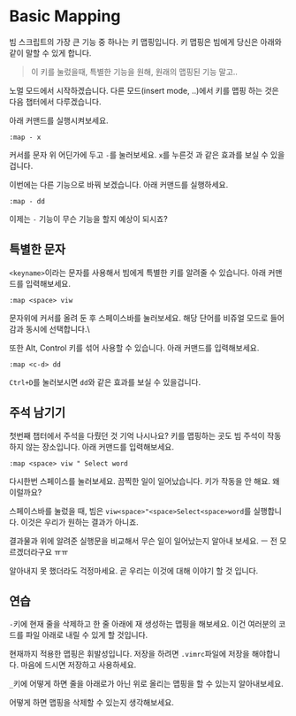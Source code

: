 # Basic Mapping

빔 스크립트의 가장 큰 기능 중 하나는 키 맵핑입니다. 키 맵핑은 빔에게 당신은 아래와 같이 말할 수 있게 합니다.

> 이 키를 눌렀을때, 특별한 기능을 원해, 원래의 맵핑된 기능 말고..

노멀 모드에서 시작하겠습니다. 다른 모드(insert mode, ..)에서 키를 맵핑 하는 것은 다음 챕터에서 다루겠습니다.

아래 커맨드를 실행시켜보세요.

    :map - x

커서를 문자 위 어딘가에 두고 `-`를 눌러보세요. `x`를 누른것 과 같은 효과를 보실 수 있을 겁니다.

이번에는 다른 기능으로 바꿔 보겠습니다. 아래 커맨드를 실행하세요.

    :map - dd

이제는 `-` 기능이 무슨 기능을 할지 예상이 되시죠?

## 특별한 문자

`<keyname>`이라는 문자를 사용해서 빔에게 특별한 키를 알려줄 수 있습니다. 아래 커맨드를 입력해보세요.

    :map <space> viw

문자위에 커서를 올려 둔 후 스페이스바를 눌러보세요. 해당 단어를 비쥬얼 모드로 들어감과 동시에 선택합니다.\

또한 Alt, Control 키를 섞어 사용할 수 있습니다. 아래 커맨드를 입력해보세요.

    :map <c-d> dd

`Ctrl+D`를 눌러보시면 `dd`와 같은 효과를 보실 수 있을겁니다.

## 주석 남기기

첫번째 챕터에서 주석을 다뤘던 것 기억 나시나요? 키를 맵핑하는 곳도 빔 주석이 작동하지 않는 장소입니다. 아래 커맨드를 입력해보세요.

    :map <space> viw " Select word

다시한번 스페이스를 눌러보세요. 끔찍한 일이 일어났습니다. 키가 작동을 안 해요. 왜 이럴까요?

스페이스바를 눌렀을 때, 빔은 `viw<space>"<space>Select<space>word`를 실행합니다. 이것은 우리가 원하는 결과가 아니죠.

결과물과 위에 알려준 실행문을 비교해서 무슨 일이 일어났는지 알아내 보세요. ㅡ 전 모르겠더라구요 ㅠㅠ

알아내지 못 했더라도 걱정마세요. 곧 우리는 이것에 대해 이야기 할 것 입니다.

## 연습

`-`키에 현재 줄을 삭제하고 한 줄 아래에 재 생성하는 맵핑을 해보세요. 이건 여러분의 코드를 파일 아래로 내릴 수 있게 할 것입니다.

현재까지 적용한 맵핑은 휘발성입니다. 저장을 하려면 `.vimrc`파일에 저장을 해야합니다. 마음에 드시면 저장하고 사용하세요.

`_`키에 어떻게 하면 줄을 아래로가 아닌 위로 올리는 맵핑을 할 수 있는지 알아내보세요.

어떻게 하면 맵핑을 삭제할 수 있는지 생각해보세요.
